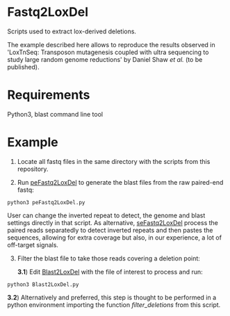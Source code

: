 # Fastq2LoxDel

Scripts used to extract lox-derived deletions.

The example described here allows to reproduce the results observed in 'LoxTnSeq: Transposon mutagenesis coupled with ultra sequencing to study large random genome reductions' by Daniel Shaw *et al.* (to be published).

# Requirements

Python3, blast command line tool

# Example

1. Locate all fastq files in the same directory with the scripts from this repository.

2. Run [peFastq2LoxDel](peFastq2LoxDel.py) to generate the blast files from the raw paired-end fastq:
```{bash}
python3 peFastq2LoxDel.py
```
User can change the inverted repeat to detect, the genome and blast settings directly in that script. As alternative, [seFastq2LoxDel](seFastq2LoxDel.py) process the paired reads separatedly to detect inverted repeats and then pastes the sequences, allowing for extra coverage but also, in our experience, a lot of off-target signals.

3. Filter the blast file to take those reads covering a deletion point:

   **3.1**) Edit [Blast2LoxDel](Blast2LoxDel.py) with the file of interest to process and run:
```{bash}
python3 Blast2LoxDel.py
```

   **3.2**) Alternatively and preferred, this step is thought to be performed in a python environment importing the function *filter_deletions* from this script.
